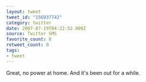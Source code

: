 ```yaml
---
layout: tweet
tweet_id: "156937742"
category: twitter
date: 2007-07-19T04:22:52.000Z
source: Twitter SMS
favorite_count: 0
retweet_count: 0
tags:
- tweet
---
```


Great, no power at home. And it's been out for a while.
